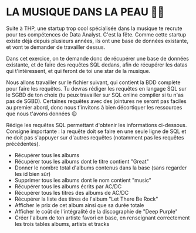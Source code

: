 # LA MUSIQUE DANS LA PEAU 🎸🎸

Suite à THP, une startup trop cool spécialisée dans la musique te recrute pour tes compétences de Data Analyst. C'est la fête. Comme cette startup existe déjà depuis plusieurs années, ils ont une base de données existante, et vont te demander de travailler dessus.

Dans cet exercice, on te demande donc de récupérer une base de données existante, et de faire des requêtes SQL dedans, afin de récupérer les datas qui t'intéressent, et qui feront de toi une star de la musique.

Nous allons travailler sur le fichier suivant, qui contient la BDD complète pour faire les requêtes.
Tu devras rédiger les requêtes en langage SQL sur le SGBD de ton choix (tu peux travailler sur SQL online compiler si tu n'as pas de SGBD). Certaines requêtes avec des jointures ne seront pas faciles au premier abord, donc nous t'invitons à bien décortiquer les ressources que nous t'avons données 😉

Rédige les requêtes SQL permettant d'obtenir les informations ci-dessous. Consigne importante : la requête doit se faire en une seule ligne de SQL et ne doit pas s'appuyer sur d'autres requêtes (notamment pas les requêtes précédentes).

- Récupérer tous les albums
- Récupérer tous les albums dont le titre contient "Great"
- Donner le nombre total d'albums contenus dans la base (sans regarder les id bien sûr)
- Supprimer tous les albums dont le nom contient "music"
- Récupérer tous les albums écrits par AC/DC
- Récupérer tous les titres des albums de AC/DC
- Récupérer la liste des titres de l'album "Let There Be Rock"
- Afficher le prix de cet album ainsi que sa durée totale
- Afficher le coût de l'intégralité de la discographie de "Deep Purple"
- Créer l'album de ton artiste favori en base, en renseignant correctement les trois tables albums, artists et tracks
